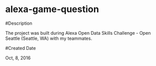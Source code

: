 # alexa-game-question
#Description

The project was built during Alexa Open Data Skills Challenge - Open Seattle (Seattle, WA) with my teammates. 

#Created Date

Oct, 8, 2016
